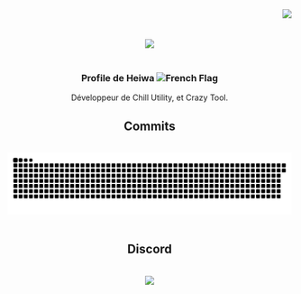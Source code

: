 <div align="right">
  <img src="https://visitor-badge.laobi.icu/badge?page_id=heiwafr" />
</div>

<div>
  <br/><br/>
  <div align="center">
    <img src="https://raw.githubusercontent.com/heiwafr/heiwafr/main/banner.png"/>
  </div>
  <br/>
  <h3 align="center">Profile de Heiwa <img src="https://upload.wikimedia.org/wikipedia/en/c/c3/Flag_of_France.svg" alt="French Flag" width="20" height="15"/></h3>
  <div align="center">Développeur de Chill Utility, et Crazy Tool.</div>

  <div align="center">
    <h2>Commits</h2>
  </div>
  <br/>
  <div align="center">
    <img alt="snake eating my contributions" src="https://raw.githubusercontent.com/heiwafr/heiwafr/output/github-contribution-grid-snake-dark.svg#gh-dark-mode-only" />
    <br/><br/>
  </div>

  <div align="center">
    <h2>Discord</h2>
  </div>
  <br/>
  <div align="center">
    <a href="https://discord.com/users/1086606341990256650">
      <img src="https://lanyard.cnrad.dev/api/1086606341990256650?animated=true&idleMessage=Probably%20touching%20the%20sky" />
    </a>
    <br/><br/><br/>
  </div>
</div>
